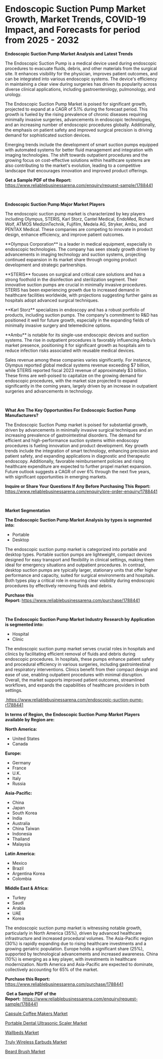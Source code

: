 <p><h1>Endoscopic Suction Pump Market Growth, Market Trends, COVID-19 Impact, and Forecasts for period from 2025 - 2032</h1></p><p><strong>Endoscopic Suction Pump Market Analysis and Latest Trends</strong></p>
<p><p>The Endoscopic Suction Pump is a medical device used during endoscopic procedures to evacuate fluids, debris, and other materials from the surgical site. It enhances visibility for the physician, improves patient outcomes, and can be integrated into various endoscopic systems. The device's efficiency in maintaining a clear view during surgeries has driven its popularity across diverse clinical applications, including gastroenterology, pulmonology, and urology.</p><p>The Endoscopic Suction Pump Market is poised for significant growth, projected to expand at a CAGR of 5.1% during the forecast period. This growth is fueled by the rising prevalence of chronic diseases requiring minimally invasive surgeries, advancements in endoscopic technologies, and an increasing number of endoscopic procedures globally. Additionally, the emphasis on patient safety and improved surgical precision is driving demand for sophisticated suction devices.</p><p>Emerging trends include the development of smart suction pumps equipped with automated systems for better fluid management and integration with imaging technologies. The shift towards outpatient procedures and the growing focus on cost-effective solutions within healthcare systems are also contributing to the market's evolution, leading to a competitive landscape that encourages innovation and improved product offerings.</p></p>
<p><strong>Get a Sample PDF of the Report:&nbsp;</strong> <a href="https://www.reliablebusinessarena.com/enquiry/request-sample/1788441?utm_campaign=2517&utm_medium=2&utm_source=Github&utm_content=ia&utm_term=04032025&utm_id=endoscopic-suction-pump">https://www.reliablebusinessarena.com/enquiry/request-sample/1788441</a></p>
<p>&nbsp;</p>
<p><strong>Endoscopic Suction Pump Major Market Players</strong></p>
<p><p>The endoscopic suction pump market is characterized by key players including Olympus, STERIS, Karl Storz, Cantel Medical, EndoMed, Richard Wolf, ATMOS MedizinTechnik, Fujifilm, Medela AG, Stryker, Ambu, and PENTAX Medical. These companies are competing to innovate in product design, enhance efficiency, and improve patient outcomes.</p><p>**Olympus Corporation** is a leader in medical equipment, especially in endoscopic technologies. The company has seen steady growth driven by advancements in imaging technology and suction systems, projecting continued expansion in its market share through ongoing product development and strategic partnerships.</p><p>**STERIS** focuses on surgical and critical care solutions and has a strong foothold in the disinfection and sterilization segment. Their innovative suction pumps are crucial in minimally invasive procedures. STERIS has been experiencing growth due to increased demand in healthcare facilities worldwide, with projections suggesting further gains as hospitals adopt advanced surgical techniques.</p><p>**Karl Storz** specializes in endoscopy and has a robust portfolio of products, including suction pumps. The company's commitment to R&D has positioned it well for future growth, especially in the expanding fields of minimally invasive surgery and telemedicine options.</p><p>**Ambu** is notable for its single-use endoscopic devices and suction systems. The rise in outpatient procedures is favorably influencing Ambu’s market presence, positioning it for significant growth as hospitals aim to reduce infection risks associated with reusable medical devices.</p><p>Sales revenue among these companies varies significantly. For instance, Olympus reported global medical systems revenue exceeding $7 billion, while STERIS reported fiscal 2023 revenue of approximately $3 billion. These firms are well-poised to capitalize on the growing demand for endoscopic procedures, with the market size projected to expand significantly in the coming years, largely driven by an increase in outpatient surgeries and advancements in technology.</p></p>
<p>&nbsp;</p>
<p><strong>What Are The Key Opportunities For Endoscopic Suction Pump Manufacturers?</strong></p>
<p><p>The Endoscopic Suction Pump market is poised for substantial growth, driven by advancements in minimally invasive surgical techniques and an increasing prevalence of gastrointestinal disorders. The demand for efficient and high-performance suction systems within endoscopy procedures is fueling innovation and product development. Key growth trends include the integration of smart technology, enhancing precision and patient safety, and expanding applications in diagnostic and therapeutic endoscopy. Additionally, favorable reimbursement policies and rising healthcare expenditure are expected to further propel market expansion. Future outlook suggests a CAGR of over 6% through the next five years, with significant opportunities in emerging markets.</p></p>
<p><strong>Inquire or Share Your Questions If Any Before Purchasing This Report:</strong> <a href="https://www.reliablebusinessarena.com/enquiry/pre-order-enquiry/1788441?utm_campaign=2517&utm_medium=2&utm_source=Github&utm_content=ia&utm_term=04032025&utm_id=endoscopic-suction-pump">https://www.reliablebusinessarena.com/enquiry/pre-order-enquiry/1788441</a></p>
<p>&nbsp;</p>
<p><strong>Market Segmentation</strong></p>
<p><strong>The Endoscopic Suction Pump Market Analysis by types is segmented into:</strong></p>
<p><ul><li>Portable</li><li>Desktop</li></ul></p>
<p><p>The endoscopic suction pump market is categorized into portable and desktop types. Portable suction pumps are lightweight, compact devices designed for easy transport and flexibility in clinical settings, making them ideal for emergency situations and outpatient procedures. In contrast, desktop suction pumps are typically larger, stationary units that offer higher performance and capacity, suited for surgical environments and hospitals. Both types play a critical role in ensuring clear visibility during endoscopic procedures by effectively removing fluids and debris.</p></p>
<p><strong>Purchase this Report:&nbsp;</strong><a href="https://www.reliablebusinessarena.com/purchase/1788441?utm_campaign=2517&utm_medium=2&utm_source=Github&utm_content=ia&utm_term=04032025&utm_id=endoscopic-suction-pump">https://www.reliablebusinessarena.com/purchase/1788441</a></p>
<p>&nbsp;</p>
<p><strong>The Endoscopic Suction Pump Market Industry Research by Application is segmented into:</strong></p>
<p><ul><li>Hospital</li><li>Clinic</li></ul></p>
<p><p>The endoscopic suction pump market serves crucial roles in hospitals and clinics by facilitating efficient removal of fluids and debris during endoscopic procedures. In hospitals, these pumps enhance patient safety and procedural efficiency in various surgeries, including gastrointestinal and respiratory interventions. Clinics benefit from their compact design and ease of use, enabling outpatient procedures with minimal disruption. Overall, the market supports improved patient outcomes, streamlined workflows, and expands the capabilities of healthcare providers in both settings.</p></p>
<p><a href="https://www.reliablebusinessarena.com/endoscopic-suction-pump-r1788441?utm_campaign=2517&utm_medium=2&utm_source=Github&utm_content=ia&utm_term=04032025&utm_id=endoscopic-suction-pump">&nbsp;https://www.reliablebusinessarena.com/endoscopic-suction-pump-r1788441</a></p>
<p><strong>In terms of Region, the Endoscopic Suction Pump Market Players available by Region are:</strong></p>
<p>
    <p> <strong> North America: </strong>
        <ul>
            <li>United States</li>
            <li>Canada</li>
        </ul>
        </p> 
    <p> <strong> Europe: </strong>
        <ul>
            <li>Germany</li>
            <li>France</li>
            <li>U.K.</li>
            <li>Italy</li>
            <li>Russia</li>
        </ul>
        </p> 
    <p> <strong> Asia-Pacific: </strong>
        <ul>
            <li>China</li>
            <li>Japan</li>
            <li>South Korea</li>
            <li>India</li>
            <li>Australia</li>
            <li>China Taiwan</li>
            <li>Indonesia</li>
            <li>Thailand</li>
            <li>Malaysia</li>
        </ul>
        </p> 
    <p> <strong> Latin America: </strong>
        <ul>
            <li>Mexico</li>
            <li>Brazil</li>
            <li>Argentina Korea</li>
            <li>Colombia</li>
        </ul>
        </p> 
    <p> <strong> Middle East & Africa: </strong>
        <ul>
            <li>Turkey</li>
            <li>Saudi</li>
            <li>Arabia</li>
            <li>UAE</li>
            <li>Korea</li>
        </ul>
    </p>
    </p>
<p><p>The endoscopic suction pump market is witnessing notable growth, particularly in North America (35%), driven by advanced healthcare infrastructure and increased procedural volumes. The Asia-Pacific region (30%) is rapidly expanding due to rising healthcare investments and a growing geriatric population. Europe holds a significant share (25%), supported by technological advancements and increased awareness. China (10%) is emerging as a key player, with investments in healthcare modernization. North America and Asia-Pacific are expected to dominate, collectively accounting for 65% of the market.</p></p>
<p><strong>Purchase this Report: </strong><a href="https://www.reliablebusinessarena.com/purchase/1788441?utm_campaign=2517&utm_medium=2&utm_source=Github&utm_content=ia&utm_term=04032025&utm_id=endoscopic-suction-pump">https://www.reliablebusinessarena.com/purchase/1788441</a></p>
<p>&nbsp;<strong>Get a Sample PDF of the Report:&nbsp;&nbsp;</strong><a href="https://www.reliablebusinessarena.com/enquiry/request-sample/1788441?utm_campaign=2517&utm_medium=2&utm_source=Github&utm_content=ia&utm_term=04032025&utm_id=endoscopic-suction-pump">https://www.reliablebusinessarena.com/enquiry/request-sample/1788441</a></p>
<p><strong></strong></p>
<p><p><a href="https://www.linkedin.com/pulse/capsule-coffee-makers-market-analysis-type-application-geography-szwvc?utm_campaign=2517&utm_medium=2&utm_source=Github&utm_content=ia&utm_term=04032025&utm_id=endoscopic-suction-pump">Capsule Coffee Makers Market</a></p><p><a href="https://github.com/rushanday/Market-Research-Report-List-1/blob/main/portable-dental-ultrasonic-scaler-market.md?utm_campaign=2517&utm_medium=2&utm_source=Github&utm_content=ia&utm_term=04032025&utm_id=endoscopic-suction-pump">Portable Dental Ultrasonic Scaler Market</a></p><p><a href="https://www.linkedin.com/pulse/key-insights-wallbeds-market-2025-2032-segmentation-growth-rate-njvhc?utm_campaign=2517&utm_medium=2&utm_source=Github&utm_content=ia&utm_term=04032025&utm_id=endoscopic-suction-pump">Wallbeds Market</a></p><p><a href="https://www.linkedin.com/pulse/future-growth-trends-truly-wireless-earbuds-market-forecasted-ewc5c?utm_campaign=2517&utm_medium=2&utm_source=Github&utm_content=ia&utm_term=04032025&utm_id=endoscopic-suction-pump">Truly Wireless Earbuds Market</a></p><p><a href="https://www.linkedin.com/pulse/beard-brush-market-rise-tracking-75-cagr-2025-2032-key-growth-riqwc?utm_campaign=2517&utm_medium=2&utm_source=Github&utm_content=ia&utm_term=04032025&utm_id=endoscopic-suction-pump">Beard Brush Market</a></p></p>